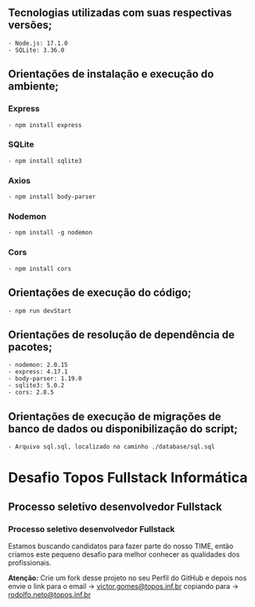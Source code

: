 ## Tecnologias utilizadas com suas respectivas versões;
    - Node.js: 17.1.0
    - SQLite: 3.36.0

## Orientações de instalação e execução do ambiente;
  ### Express
    - npm install express
  ### SQLite
    - npm install sqlite3
  ### Axios
    - npm install body-parser
  ### Nodemon
    - npm install -g nodemon
  ### Cors
    - npm install cors

## Orientações de execução do código;

    - npm run devStart

## Orientações de resolução de dependência de pacotes;
    - nodemon: 2.0.15
    - express: 4.17.1
    - body-parser: 1.19.0
    - sqlite3: 5.0.2
    - cors: 2.8.5

## Orientações de execução de migrações de banco de dados ou disponibilização do script;
    - Arquivo sql.sql, localizado no caminho ./database/sql.sql



# Desafio Topos Fullstack Informática

## Processo seletivo desenvolvedor Fullstack

### Processo seletivo desenvolvedor Fullstack

Estamos buscando candidatos para fazer parte do nosso TIME, então criamos este pequeno desafio para melhor conhecer as qualidades dos profissionais.

**Atenção:** Crie um fork desse projeto no seu Perfil do GitHub e depois nos envie o link para o email -> victor.gomes@topos.inf.br copiando para -> rodolfo.neto@topos.inf.br

